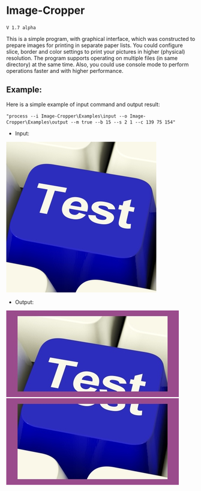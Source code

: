 # Image-Cropper

`V 1.7 alpha`

This is a simple program, with graphical interface,
which was constructed to prepare images for printing
in separate paper lists. You could configure slice,
border and color settings to print your pictures in
higher (physical) resolution. The program supports
operating on multiple files (in same directory) at
the same time. Also, you could use console mode to
perform operations faster and with higher performance.

## Example:
Here is a simple example of input command and output result:

    "process --i Image-Cropper\Examples\input --o Image-Cropper\Examples\output --m true --b 15 --s 2 1 --c 139 75 154"


* Input:

![](Examples/input/test_img.jpg)


* Output:

![](Examples/output/test_img_(res_1).jpg) ![](Examples/output/test_img_(res_2).jpg)